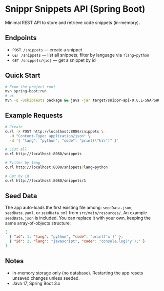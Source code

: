 # Snippr Snippets API (Spring Boot)

Minimal REST API to store and retrieve code snippets (in-memory).

## Endpoints
- `POST /snippets` — create a snippet
- `GET /snippets` — list all snippets; filter by language via `?lang=python`
- `GET /snippets/{id}` — get a snippet by id

## Quick Start
```bash
# From the project root
mvn spring-boot:run
# or
mvn -q -DskipTests package && java -jar target/snippr-api-0.0.1-SNAPSHOT.jar
```

## Example Requests
```bash
# Create
curl -X POST http://localhost:8080/snippets \
  -H "Content-Type: application/json" \
  -d '{ "lang": "python", "code": "print(\"hi\")" }'

# List all
curl http://localhost:8080/snippets

# Filter by lang
curl http://localhost:8080/snippets?lang=python

# Get by id
curl http://localhost:8080/snippets/1
```

## Seed Data
The app auto-loads the first existing file among: `seedData.json`, `seedData.yaml`, or `seedData.xml` from `src/main/resources/`.
An example `seedData.json` is included.
You can replace it with your own, keeping the same array-of-objects structure:
```json
[
  { "id": 1, "lang": "python", "code": "print('x')" },
  { "id": 2, "lang": "javascript", "code": "console.log('y');" }
]
```

## Notes
- In-memory storage only (no database). Restarting the app resets unsaved changes unless seeded.
- Java 17, Spring Boot 3.x
```
